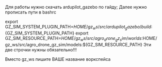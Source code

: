 Для работы нужно скачать ardupilot_gazebo по гайду;
Далее нужно прописать пути в bashrc

export GZ_SIM_SYSTEM_PLUGIN_PATH=$HOME/gz_ws/src/ardupilot_gazebo/build:${GZ_SIM_SYSTEM_PLUGIN_PATH}
export GZ_SIM_RESOURCE_PATH=$HOME/gz_ws/src/agro_drone_gz_sim/worlds:$HOME/gz_ws/src/agro_drone_gz_sim/models:${GZ_SIM_RESOURCE_PATH}
Эти две строчки нужны обязательно!!!

Вместо gz_ws пишите ВАШЕ название воркспейса
